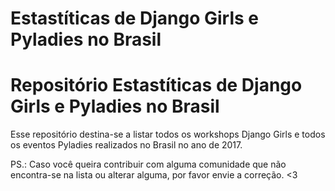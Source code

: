 # Estastíticas de Django Girls e Pyladies no Brasil
Repositório Estastíticas de Django Girls e Pyladies no Brasil
==============================================
Esse repositório destina-se a listar todos os workshops Django Girls e todos os eventos Pyladies realizados no Brasil no ano de 2017.

PS.: Caso você queira contribuir com alguma comunidade que não encontra-se na lista ou alterar alguma, por favor envie a correção. <3 


